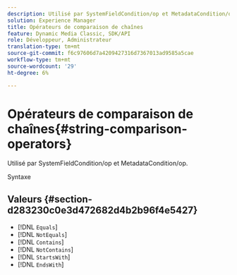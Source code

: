 ```yaml
---
description: Utilisé par SystemFieldCondition/op et MetadataCondition/op.
solution: Experience Manager
title: Opérateurs de comparaison de chaînes
feature: Dynamic Media Classic, SDK/API
role: Développeur, Administrateur
translation-type: tm+mt
source-git-commit: f6c97606d7a4209427316d7367013ad9585a5cae
workflow-type: tm+mt
source-wordcount: '29'
ht-degree: 6%

---
```



# Opérateurs de comparaison de chaînes{#string-comparison-operators}

Utilisé par SystemFieldCondition/op et MetadataCondition/op.

Syntaxe

## Valeurs {#section-d283230c0e3d472682d4b2b96f4e5427}

* [!DNL `Equals`]
* [!DNL `NotEquals`]
* [!DNL `Contains`]
* [!DNL `NotContains`]
* [!DNL `StartsWith`]
* [!DNL `EndsWith`]

